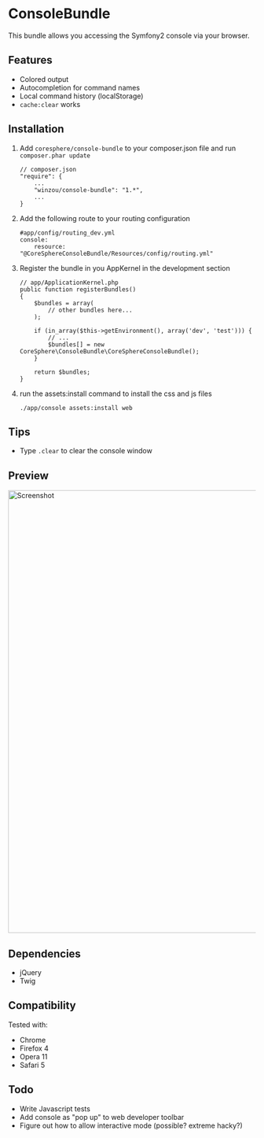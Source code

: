 ConsoleBundle
=============

This bundle allows you accessing the Symfony2 console via your browser.

Features
--------

 * Colored output
 * Autocompletion for command names
 * Local command history (localStorage)
 * ```cache:clear``` works

Installation
------------

 1. Add ```coresphere/console-bundle``` to your composer.json file and run ```composer.phar update```

        // composer.json
        "require": {
            ...
            "winzou/console-bundle": "1.*",
            ...
        }

 2. Add the following route to your routing configuration

        #app/config/routing_dev.yml
        console:
            resource: "@CoreSphereConsoleBundle/Resources/config/routing.yml"

 3. Register the bundle in you AppKernel in the development section

        // app/ApplicationKernel.php
        public function registerBundles()
        {
            $bundles = array(
                // other bundles here...
            );

            if (in_array($this->getEnvironment(), array('dev', 'test'))) {
                // ...
                $bundles[] = new CoreSphere\ConsoleBundle\CoreSphereConsoleBundle();
            }

            return $bundles;
        }

 4. run the assets:install command to install the css and js files

        ./app/console assets:install web

Tips
----

 * Type ```.clear``` to clear the console window

Preview
-------

<img src="http://static.laszlokorte.de/github/coresphere_console.png" width="900" alt="Screenshot" />

Dependencies
------------

 * jQuery
 * Twig

Compatibility
-------------

Tested with:

 * Chrome
 * Firefox 4
 * Opera 11
 * Safari 5

Todo
----

 * Write Javascript tests
 * Add console as "pop up" to web developer toolbar
 * Figure out how to allow interactive mode (possible? extreme hacky?)
